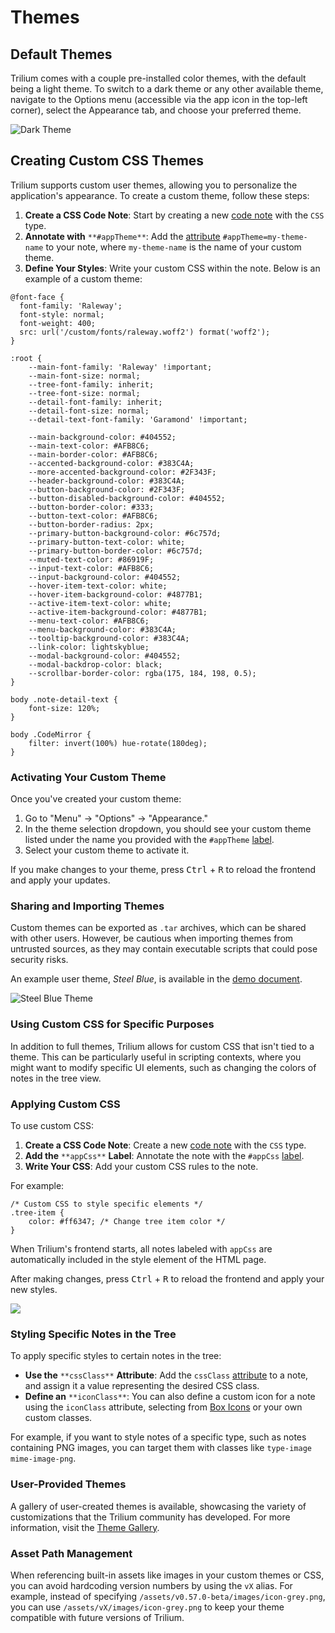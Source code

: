 # Themes
## Default Themes

Trilium comes with a couple pre-installed color themes, with the default being a light theme. To switch to a dark theme or any other available theme, navigate to the Options menu (accessible via the app icon in the top-left corner), select the Appearance tab, and choose your preferred theme.

![Dark Theme](../Attachments/dark-theme.png)

## Creating Custom CSS Themes

Trilium supports custom user themes, allowing you to personalize the application's appearance. To create a custom theme, follow these steps:

1.  **Create a CSS Code Note**: Start by creating a new [code note](../Note%20Types/Code.md) with the `CSS` type.
2.  **Annotate with** `**#appTheme**`: Add the [attribute](../Advanced%20Usage/Attributes.md) `#appTheme=my-theme-name` to your note, where `my-theme-name` is the name of your custom theme.
3.  **Define Your Styles**: Write your custom CSS within the note. Below is an example of a custom theme:

```
@font-face {
  font-family: 'Raleway';
  font-style: normal;
  font-weight: 400;
  src: url('/custom/fonts/raleway.woff2') format('woff2');
}

:root {
    --main-font-family: 'Raleway' !important;
    --main-font-size: normal;
    --tree-font-family: inherit;
    --tree-font-size: normal;
    --detail-font-family: inherit;
    --detail-font-size: normal;
    --detail-text-font-family: 'Garamond' !important;

    --main-background-color: #404552;
    --main-text-color: #AFB8C6;
    --main-border-color: #AFB8C6;
    --accented-background-color: #383C4A;
    --more-accented-background-color: #2F343F;
    --header-background-color: #383C4A;
    --button-background-color: #2F343F;
    --button-disabled-background-color: #404552;
    --button-border-color: #333;
    --button-text-color: #AFB8C6;
    --button-border-radius: 2px;
    --primary-button-background-color: #6c757d;
    --primary-button-text-color: white;
    --primary-button-border-color: #6c757d;
    --muted-text-color: #86919F;
    --input-text-color: #AFB8C6;
    --input-background-color: #404552;
    --hover-item-text-color: white;
    --hover-item-background-color: #4877B1;
    --active-item-text-color: white;
    --active-item-background-color: #4877B1;
    --menu-text-color: #AFB8C6;
    --menu-background-color: #383C4A;
    --tooltip-background-color: #383C4A;
    --link-color: lightskyblue;
    --modal-background-color: #404552;
    --modal-backdrop-color: black;
    --scrollbar-border-color: rgba(175, 184, 198, 0.5);
}

body .note-detail-text {
    font-size: 120%;
}

body .CodeMirror {
    filter: invert(100%) hue-rotate(180deg);
}
```

### Activating Your Custom Theme

Once you've created your custom theme:

1.  Go to "Menu" -> "Options" -> "Appearance."
2.  In the theme selection dropdown, you should see your custom theme listed under the name you provided with the `#appTheme` [label](../Advanced%20Usage/Attributes.md).
3.  Select your custom theme to activate it.

If you make changes to your theme, press <kbd>Ctrl</kbd> + <kbd>R</kbd> to reload the frontend and apply your updates.

### Sharing and Importing Themes

Custom themes can be exported as `.tar` archives, which can be shared with other users. However, be cautious when importing themes from untrusted sources, as they may contain executable scripts that could pose security risks.

An example user theme, _Steel Blue_, is available in the [demo document](#root/xjSsCcvVZf6H).

![Steel Blue Theme](../Attachments/steel-blue.png)

### Using Custom CSS for Specific Purposes

In addition to full themes, Trilium allows for custom CSS that isn't tied to a theme. This can be particularly useful in scripting contexts, where you might want to modify specific UI elements, such as changing the colors of notes in the tree view.

### Applying Custom CSS

To use custom CSS:

1.  **Create a CSS Code Note**: Create a new [code note](../Note%20Types/Code.md) with the `CSS` type.
2.  **Add the** `**appCss**` **Label**: Annotate the note with the `#appCss` [label](../Advanced%20Usage/Attributes.md).
3.  **Write Your CSS**: Add your custom CSS rules to the note.

For example:

```
/* Custom CSS to style specific elements */
.tree-item {
    color: #ff6347; /* Change tree item color */
}
```

When Trilium's frontend starts, all notes labeled with `appCss` are automatically included in the style element of the HTML page.

After making changes, press <kbd>Ctrl</kbd> + <kbd>R</kbd> to reload the frontend and apply your new styles.

![](Themes_image.png)

### Styling Specific Notes in the Tree

To apply specific styles to certain notes in the tree:

*   **Use the** `**cssClass**` **Attribute**: Add the `cssClass` [attribute](../Advanced%20Usage/Attributes.md) to a note, and assign it a value representing the desired CSS class.
*   **Define an** `**iconClass**`: You can also define a custom icon for a note using the `iconClass` attribute, selecting from [Box Icons](https://boxicons.com) or your own custom classes.

For example, if you want to style notes of a specific type, such as notes containing PNG images, you can target them with classes like `type-image mime-image-png`.

### User-Provided Themes

A gallery of user-created themes is available, showcasing the variety of customizations that the Trilium community has developed. For more information, visit the [Theme Gallery](Themes/Theme%20Gallery.md).

### Asset Path Management

When referencing built-in assets like images in your custom themes or CSS, you can avoid hardcoding version numbers by using the `vX` alias. For example, instead of specifying `/assets/v0.57.0-beta/images/icon-grey.png`, you can use `/assets/vX/images/icon-grey.png` to keep your theme compatible with future versions of Trilium.